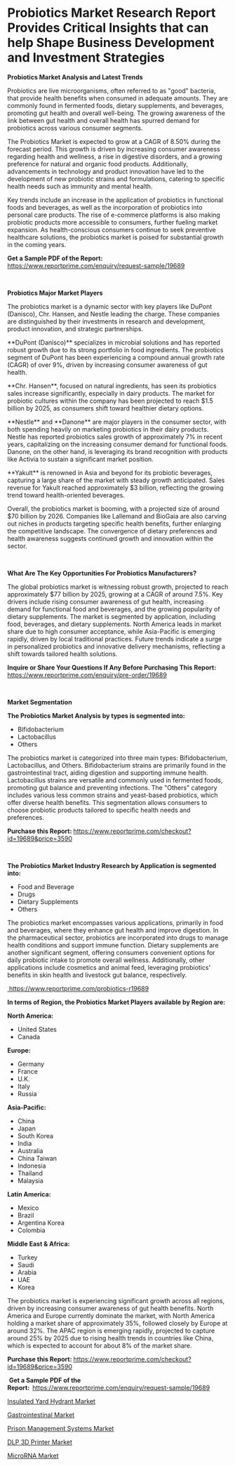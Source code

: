<p><h1>Probiotics Market Research Report Provides Critical Insights that can help Shape Business Development and Investment Strategies</h1></p><p><strong>Probiotics Market Analysis and Latest Trends</strong></p>
<p><p>Probiotics are live microorganisms, often referred to as "good" bacteria, that provide health benefits when consumed in adequate amounts. They are commonly found in fermented foods, dietary supplements, and beverages, promoting gut health and overall well-being. The growing awareness of the link between gut health and overall health has spurred demand for probiotics across various consumer segments.</p><p>The Probiotics Market is expected to grow at a CAGR of 8.50% during the forecast period. This growth is driven by increasing consumer awareness regarding health and wellness, a rise in digestive disorders, and a growing preference for natural and organic food products. Additionally, advancements in technology and product innovation have led to the development of new probiotic strains and formulations, catering to specific health needs such as immunity and mental health.</p><p>Key trends include an increase in the application of probiotics in functional foods and beverages, as well as the incorporation of probiotics into personal care products. The rise of e-commerce platforms is also making probiotic products more accessible to consumers, further fueling market expansion. As health-conscious consumers continue to seek preventive healthcare solutions, the probiotics market is poised for substantial growth in the coming years.</p></p>
<p><strong>Get a Sample PDF of the Report:&nbsp;</strong> <a href="https://www.reportprime.com/enquiry/request-sample/19689?utm_campaign=12&utm_medium=2&utm_source=Github&utm_content=ia&utm_term=02122024&utm_id=probiotics">https://www.reportprime.com/enquiry/request-sample/19689</a></p>
<p>&nbsp;</p>
<p><strong>Probiotics Major Market Players</strong></p>
<p><p>The probiotics market is a dynamic sector with key players like DuPont (Danisco), Chr. Hansen, and Nestle leading the charge. These companies are distinguished by their investments in research and development, product innovation, and strategic partnerships.</p><p>**DuPont (Danisco)** specializes in microbial solutions and has reported robust growth due to its strong portfolio in food ingredients. The probiotics segment of DuPont has been experiencing a compound annual growth rate (CAGR) of over 9%, driven by increasing consumer awareness of gut health.</p><p>**Chr. Hansen**, focused on natural ingredients, has seen its probiotics sales increase significantly, especially in dairy products. The market for probiotic cultures within the company has been projected to reach $1.5 billion by 2025, as consumers shift toward healthier dietary options.</p><p>**Nestle** and **Danone** are major players in the consumer sector, with both spending heavily on marketing probiotics in their dairy products. Nestle has reported probiotics sales growth of approximately 7% in recent years, capitalizing on the increasing consumer demand for functional foods. Danone, on the other hand, is leveraging its brand recognition with products like Activia to sustain a significant market position.</p><p>**Yakult** is renowned in Asia and beyond for its probiotic beverages, capturing a large share of the market with steady growth anticipated. Sales revenue for Yakult reached approximately $3 billion, reflecting the growing trend toward health-oriented beverages.</p><p>Overall, the probiotics market is booming, with a projected size of around $70 billion by 2026. Companies like Lallemand and BioGaia are also carving out niches in products targeting specific health benefits, further enlarging the competitive landscape. The convergence of dietary preferences and health awareness suggests continued growth and innovation within the sector.</p></p>
<p>&nbsp;</p>
<p><strong>What Are The Key Opportunities For Probiotics Manufacturers?</strong></p>
<p><p>The global probiotics market is witnessing robust growth, projected to reach approximately $77 billion by 2025, growing at a CAGR of around 7.5%. Key drivers include rising consumer awareness of gut health, increasing demand for functional food and beverages, and the growing popularity of dietary supplements. The market is segmented by application, including food, beverages, and dietary supplements. North America leads in market share due to high consumer acceptance, while Asia-Pacific is emerging rapidly, driven by local traditional practices. Future trends indicate a surge in personalized probiotics and innovative delivery mechanisms, reflecting a shift towards tailored health solutions.</p></p>
<p><strong>Inquire or Share Your Questions If Any Before Purchasing This Report:</strong> <a href="https://www.reportprime.com/enquiry/pre-order/19689?utm_campaign=12&utm_medium=2&utm_source=Github&utm_content=ia&utm_term=02122024&utm_id=probiotics">https://www.reportprime.com/enquiry/pre-order/19689</a></p>
<p>&nbsp;</p>
<p><strong>Market Segmentation</strong></p>
<p><strong>The Probiotics Market Analysis by types is segmented into:</strong></p>
<p><ul><li>Bifidobacterium</li><li>Lactobacillus</li><li>Others</li></ul></p>
<p><p>The probiotics market is categorized into three main types: Bifidobacterium, Lactobacillus, and Others. Bifidobacterium strains are primarily found in the gastrointestinal tract, aiding digestion and supporting immune health. Lactobacillus strains are versatile and commonly used in fermented foods, promoting gut balance and preventing infections. The "Others" category includes various less common strains and yeast-based probiotics, which offer diverse health benefits. This segmentation allows consumers to choose probiotic products tailored to specific health needs and preferences.</p></p>
<p><strong>Purchase this Report:&nbsp;</strong><a href="https://www.reportprime.com/checkout?id=19689&price=3590&utm_campaign=12&utm_medium=2&utm_source=Github&utm_content=ia&utm_term=02122024&utm_id=probiotics">https://www.reportprime.com/checkout?id=19689&price=3590</a></p>
<p>&nbsp;</p>
<p><strong>The Probiotics Market Industry Research by Application is segmented into:</strong></p>
<p><ul><li>Food and Beverage</li><li>Drugs</li><li>Dietary Supplements</li><li>Others</li></ul></p>
<p><p>The probiotics market encompasses various applications, primarily in food and beverages, where they enhance gut health and improve digestion. In the pharmaceutical sector, probiotics are incorporated into drugs to manage health conditions and support immune function. Dietary supplements are another significant segment, offering consumers convenient options for daily probiotic intake to promote overall wellness. Additionally, other applications include cosmetics and animal feed, leveraging probiotics' benefits in skin health and livestock gut balance, respectively.</p></p>
<p><a href="https://www.reportprime.com/probiotics-r19689?utm_campaign=12&utm_medium=2&utm_source=Github&utm_content=ia&utm_term=02122024&utm_id=probiotics">&nbsp;https://www.reportprime.com/probiotics-r19689</a></p>
<p><strong>In terms of Region, the Probiotics Market Players available by Region are:</strong></p>
<p>
    <p> <strong> North America: </strong>
        <ul>
            <li>United States</li>
            <li>Canada</li>
        </ul>
        </p> 
    <p> <strong> Europe: </strong>
        <ul>
            <li>Germany</li>
            <li>France</li>
            <li>U.K.</li>
            <li>Italy</li>
            <li>Russia</li>
        </ul>
        </p> 
    <p> <strong> Asia-Pacific: </strong>
        <ul>
            <li>China</li>
            <li>Japan</li>
            <li>South Korea</li>
            <li>India</li>
            <li>Australia</li>
            <li>China Taiwan</li>
            <li>Indonesia</li>
            <li>Thailand</li>
            <li>Malaysia</li>
        </ul>
        </p> 
    <p> <strong> Latin America: </strong>
        <ul>
            <li>Mexico</li>
            <li>Brazil</li>
            <li>Argentina Korea</li>
            <li>Colombia</li>
        </ul>
        </p> 
    <p> <strong> Middle East & Africa: </strong>
        <ul>
            <li>Turkey</li>
            <li>Saudi</li>
            <li>Arabia</li>
            <li>UAE</li>
            <li>Korea</li>
        </ul>
    </p>
    </p>
<p><p>The probiotics market is experiencing significant growth across all regions, driven by increasing consumer awareness of gut health benefits. North America and Europe currently dominate the market, with North America holding a market share of approximately 35%, followed closely by Europe at around 32%. The APAC region is emerging rapidly, projected to capture around 25% by 2025 due to rising health trends in countries like China, which is expected to account for about 8% of the market share.</p></p>
<p><strong>Purchase this Report: </strong><a href="https://www.reportprime.com/checkout?id=19689&price=3590&utm_campaign=12&utm_medium=2&utm_source=Github&utm_content=ia&utm_term=02122024&utm_id=probiotics">https://www.reportprime.com/checkout?id=19689&price=3590</a></p>
<p>&nbsp;<strong>Get a Sample PDF of the Report:&nbsp;&nbsp;</strong><a href="https://www.reportprime.com/enquiry/request-sample/19689?utm_campaign=12&utm_medium=2&utm_source=Github&utm_content=ia&utm_term=02122024&utm_id=probiotics">https://www.reportprime.com/enquiry/request-sample/19689</a></p>
<p><strong></strong></p>
<p><p><a href="https://issuu.com/reportprime-2/docs/insulated-yard-hydrant-market-size-2030.pptx?utm_campaign=12&utm_medium=2&utm_source=Github&utm_content=ia&utm_term=02122024&utm_id=probiotics">Insulated Yard Hydrant Market</a></p><p><a href="https://github.com/JakirUddin511/Market-Research-Report-List-1/blob/main/gastrointestinal-market.md?utm_campaign=12&utm_medium=2&utm_source=Github&utm_content=ia&utm_term=02122024&utm_id=probiotics">Gastrointestinal Market</a></p><p><a href="https://www.linkedin.com/pulse/comprehensive-analysis-prison-management-systems-market-size-fa4be?utm_campaign=12&utm_medium=2&utm_source=Github&utm_content=ia&utm_term=02122024&utm_id=probiotics">Prison Management Systems Market</a></p><p><a href="https://issuu.com/reportprime-2/docs/dlp-3d-printer-market-size-2030.pptx?utm_campaign=12&utm_medium=2&utm_source=Github&utm_content=ia&utm_term=02122024&utm_id=probiotics">DLP 3D Printer Market</a></p><p><a href="https://www.linkedin.com/pulse/navigating-microrna-market-growth-112-cagr-key-trends-2031-efabc?utm_campaign=12&utm_medium=2&utm_source=Github&utm_content=ia&utm_term=02122024&utm_id=probiotics">MicroRNA Market</a></p></p>